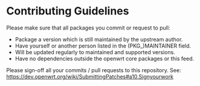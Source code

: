# Contributing Guidelines

Please make sure that all packages you commit or request to pull:
* Package a version which is still maintained by the upstream author.
* Have yourself or another person listed in the (PKG_)MAINTAINER field.
* Will be updated regularly to maintained and supported versions.
* Have no dependencies outside the openwrt core packages or this feed.

Please sign-off all your commits / pull requests to this repository. See:
https://dev.openwrt.org/wiki/SubmittingPatches#a10.Signyourwork

